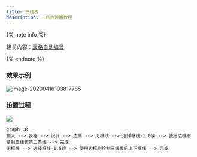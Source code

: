 ```yaml
---
title: 三线表
description: 三线表设置教程
---
```


{% note info %}

相关内容：[表格自动编号](/论文排版指南/自动编号/表格.html)

{% endnote %}

### 效果示例

![image-20200416103817785](http://qiniu.zkytech.top/image-20200416103817785.png)

### 设置过程

![](http://qiniu.zkytech.top/动画(24).gif)

```mermaid
graph LR
插入 --> 表格 --> 设计 --> 边框 --> 无框线 --> 选择框线-1.0磅 --> 使用边框刷绘制三线表第二条线 --> 完成
无框线 --> 选择框线-1.5磅 --> 使用边框刷绘制三线表的上下框线 --> 完成
```

